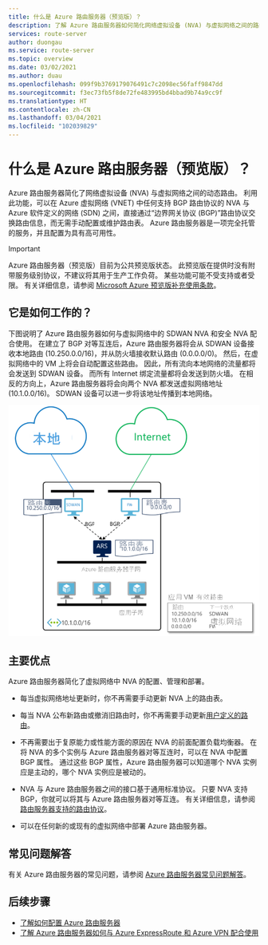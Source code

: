 ```yaml
---
title: 什么是 Azure 路由服务器（预览版）？
description: 了解 Azure 路由服务器如何简化网络虚拟设备 (NVA) 与虚拟网络之间的路由。
services: route-server
author: duongau
ms.service: route-server
ms.topic: overview
ms.date: 03/02/2021
ms.author: duau
ms.openlocfilehash: 099f9b3769179076491c7c2098ec56faff9847dd
ms.sourcegitcommit: f3ec73fb5f8de72fe483995bd4bbad9b74a9cc9f
ms.translationtype: HT
ms.contentlocale: zh-CN
ms.lasthandoff: 03/04/2021
ms.locfileid: "102039829"
---
```

# <a name="what-is-azure-route-server-preview"></a>什么是 Azure 路由服务器（预览版）？ 

Azure 路由服务器简化了网络虚拟设备 (NVA) 与虚拟网络之间的动态路由。 利用此功能，可以在 Azure 虚拟网络 (VNET) 中任何支持 BGP 路由协议的 NVA 与 Azure 软件定义的网络 (SDN) 之间，直接通过“边界网关协议 (BGP)”路由协议交换路由信息，而无需手动配置或维护路由表。 Azure 路由服务器是一项完全托管的服务，并且配置为具有高可用性。

> [!IMPORTANT]
> Azure 路由服务器（预览版）目前为公共预览版状态。
> 此预览版在提供时没有附带服务级别协议，不建议将其用于生产工作负荷。 某些功能可能不受支持或者受限。
> 有关详细信息，请参阅 [Microsoft Azure 预览版补充使用条款](https://azure.microsoft.com/support/legal/preview-supplemental-terms/)。

## <a name="how-does-it-work"></a>它是如何工作的？

下图说明了 Azure 路由服务器如何与虚拟网络中的 SDWAN NVA 和安全 NVA 配合使用。 在建立了 BGP 对等互连后，Azure 路由服务器将会从 SDWAN 设备接收本地路由 (10.250.0.0/16)，并从防火墙接收默认路由 (0.0.0.0/0)。 然后，在虚拟网络中的 VM 上将会自动配置这些路由。 因此，所有流向本地网络的流量都将会发送到 SDWAN 设备。 而所有 Internet 绑定流量都将会发送到防火墙。 在相反的方向上，Azure 路由服务器将会向两个 NVA 都发送虚拟网络地址 (10.1.0.0/16)。 SDWAN 设备可以进一步将该地址传播到本地网络。

![显示虚拟网络中配置的 Azure 路由服务器的关系图。](./media/overview/route-server-overview.png)

## <a name="key-benefits"></a>主要优点 

Azure 路由服务器简化了虚拟网络中 NVA 的配置、管理和部署。  

* 每当虚拟网络地址更新时，你不再需要手动更新 NVA 上的路由表。 

* 每当 NVA 公布新路由或撤消旧路由时，你不再需要手动更新[用户定义的路由](../virtual-network/virtual-networks-udr-overview.md)。 

* 不再需要出于复原能力或性能方面的原因在 NVA 的前面配置负载均衡器。 在将 NVA 的多个实例与 Azure 路由服务器对等互连时，可以在 NVA 中配置 BGP 属性。 通过这些 BGP 属性，Azure 路由服务器可以知道哪个 NVA 实例应是主动的，哪个 NVA 实例应是被动的。 

* NVA 与 Azure 路由服务器之间的接口基于通用标准协议。 只要 NVA 支持 BGP，你就可以将其与 Azure 路由服务器对等互连。 有关详细信息，请参阅[路由服务器支持的路由协议](route-server-faq.md#protocol)。

* 可以在任何新的或现有的虚拟网络中部署 Azure 路由服务器。 

## <a name="faq"></a>常见问题解答

有关 Azure 路由服务器的常见问题，请参阅 [Azure 路由服务器常见问题解答](route-server-faq.md)。

## <a name="next-steps"></a>后续步骤

- [了解如何配置 Azure 路由服务器](quickstart-configure-route-server-powershell.md)
- [了解 Azure 路由服务器如何与 Azure ExpressRoute 和 Azure VPN 配合使用](expressroute-vpn-support.md)
